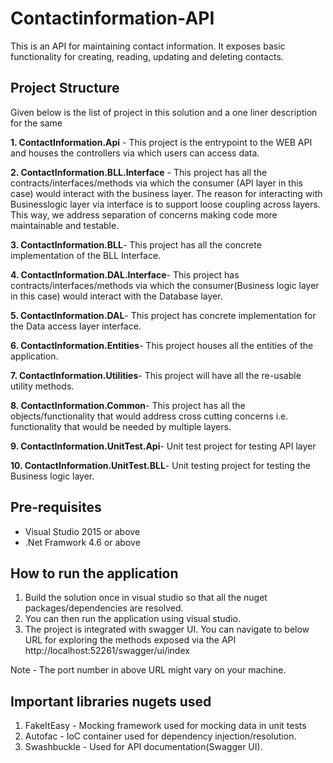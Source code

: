 # Contactinformation-API

This is an API for maintaining contact information. It exposes basic functionality for creating, reading, updating and deleting contacts.

## Project Structure
Given below is the list of project in this solution and a one liner description for the same

**1. ContactInformation.Api** -
This project is the entrypoint to the WEB API and houses the controllers via which users can access data.

**2. ContactInformation.BLL.Interface** -
This project has all the contracts/interfaces/methods via which the consumer (API layer in this case) would interact with the business layer. The reason for interacting with Businesslogic layer via interface is to support loose coupling across layers. This way, we address separation of concerns making code more maintainable and testable.

**3. ContactInformation.BLL**-
This project has all the concrete implementation of the BLL Interface.

**4. ContactInformation.DAL.Interface**-
This project has contracts/interfaces/methods via which the consumer(Business logic layer in this case) would interact with the Database layer. 

**5. ContactInformation.DAL**-
This project has concrete implementation for the Data access layer interface.

**6. ContactInformation.Entities**-
This project houses all the entities of the application.

**7. ContactInformation.Utilities**-
This project will have all the re-usable utility methods.

**8. ContactInformation.Common**-
This project has all the objects/functionality that would address cross cutting concerns i.e. functionality that would be needed by multiple layers.

**9. ContactInformation.UnitTest.Api**-
Unit test project for testing API layer

**10. ContactInformation.UnitTest.BLL**-
Unit testing project for testing the Business logic layer.

## Pre-requisites
- Visual Studio 2015 or above
- .Net Framwork 4.6 or above

## How to run the application
1. Build the solution once in visual studio so that all the nuget packages/dependencies are resolved.
2. You can then run the application using visual studio.
3. The project is integrated with swagger UI. You can navigate to below URL for exploring the methods exposed via the API
http://localhost:52261/swagger/ui/index

Note - The port number in above URL might vary on your machine.


## Important libraries nugets used
1. FakeItEasy - Mocking framework used for mocking data in unit tests
2. Autofac - IoC container used for dependency injection/resolution.
3. Swashbuckle - Used for API documentation(Swagger UI).


